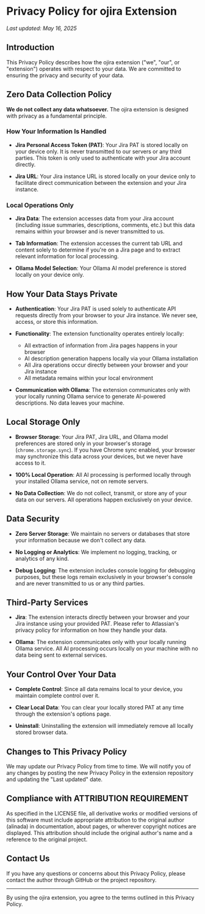 # Privacy Policy for ojira Extension

*Last updated: May 16, 2025*

## Introduction

This Privacy Policy describes how the ojira extension ("we", "our", or "extension") operates with respect to your data. We are committed to ensuring the privacy and security of your data.

## Zero Data Collection Policy

**We do not collect any data whatsoever.** The ojira extension is designed with privacy as a fundamental principle.

### How Your Information Is Handled

- **Jira Personal Access Token (PAT)**: Your Jira PAT is stored locally on your device only. It is never transmitted to our servers or any third parties. This token is only used to authenticate with your Jira account directly.

- **Jira URL**: Your Jira instance URL is stored locally on your device only to facilitate direct communication between the extension and your Jira instance.

### Local Operations Only

- **Jira Data**: The extension accesses data from your Jira account (including issue summaries, descriptions, comments, etc.) but this data remains within your browser and is never transmitted to us.

- **Tab Information**: The extension accesses the current tab URL and content solely to determine if you're on a Jira page and to extract relevant information for local processing.

- **Ollama Model Selection**: Your Ollama AI model preference is stored locally on your device only.

## How Your Data Stays Private

- **Authentication**: Your Jira PAT is used solely to authenticate API requests directly from your browser to your Jira instance. We never see, access, or store this information.

- **Functionality**: The extension functionality operates entirely locally:
  - All extraction of information from Jira pages happens in your browser
  - AI description generation happens locally via your Ollama installation
  - All Jira operations occur directly between your browser and your Jira instance
  - All metadata remains within your local environment

- **Communication with Ollama**: The extension communicates only with your locally running Ollama service to generate AI-powered descriptions. No data leaves your machine.

## Local Storage Only

- **Browser Storage**: Your Jira PAT, Jira URL, and Ollama model preferences are stored only in your browser's storage (`chrome.storage.sync`). If you have Chrome sync enabled, your browser may synchronize this data across your devices, but we never have access to it.

- **100% Local Operation**: All AI processing is performed locally through your installed Ollama service, not on remote servers.

- **No Data Collection**: We do not collect, transmit, or store any of your data on our servers. All operations happen exclusively on your device.

## Data Security

- **Zero Server Storage**: We maintain no servers or databases that store your information because we don't collect any data.

- **No Logging or Analytics**: We implement no logging, tracking, or analytics of any kind.

- **Debug Logging**: The extension includes console logging for debugging purposes, but these logs remain exclusively in your browser's console and are never transmitted to us or any third parties.

## Third-Party Services

- **Jira**: The extension interacts directly between your browser and your Jira instance using your provided PAT. Please refer to Atlassian's privacy policy for information on how they handle your data.

- **Ollama**: The extension communicates only with your locally running Ollama service. All AI processing occurs locally on your machine with no data being sent to external services.

## Your Control Over Your Data

- **Complete Control**: Since all data remains local to your device, you maintain complete control over it.

- **Clear Local Data**: You can clear your locally stored PAT at any time through the extension's options page.

- **Uninstall**: Uninstalling the extension will immediately remove all locally stored browser data.

## Changes to This Privacy Policy

We may update our Privacy Policy from time to time. We will notify you of any changes by posting the new Privacy Policy in the extension repository and updating the "Last updated" date.

## Compliance with ATTRIBUTION REQUIREMENT

As specified in the LICENSE file, all derivative works or modified versions of this software must include appropriate attribution to the original author (alinada) in documentation, about pages, or wherever copyright notices are displayed. This attribution should include the original author's name and a reference to the original project.

## Contact Us

If you have any questions or concerns about this Privacy Policy, please contact the author through GitHub or the project repository.

---

By using the ojira extension, you agree to the terms outlined in this Privacy Policy.

